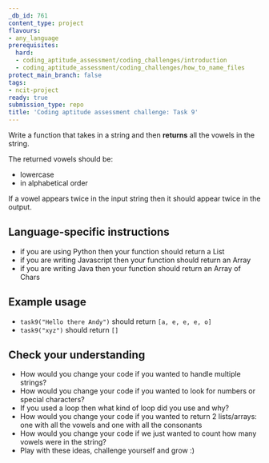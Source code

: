 ```yaml
---
_db_id: 761
content_type: project
flavours:
- any_language
prerequisites:
  hard:
  - coding_aptitude_assessment/coding_challenges/introduction
  - coding_aptitude_assessment/coding_challenges/how_to_name_files
protect_main_branch: false
tags:
- ncit-project
ready: true
submission_type: repo
title: 'Coding aptitude assessment challenge: Task 9'
---
```


Write a function that takes in a string and then **returns** all the vowels in the string.

The returned vowels should be:

- lowercase
- in alphabetical order

If a vowel appears twice in the input string then it should appear twice in the output.

## Language-specific instructions

- if you are using Python then your function should return a List 
- if you are writing Javascript then your function should return an Array
- if you are writing Java then your function should return an Array of Chars

## Example usage

- `task9("Hello there Andy")` should return `[a, e, e, e, o]`
- `task9("xyz")` should return `[]`

## Check your understanding

- How would you change your code if you wanted to handle multiple strings?
- How would you change your code if you wanted to look for numbers or special characters?
- If you used a loop then what kind of loop did you use and why?
- How would you change your code if you wanted to return 2 lists/arrays: one with all the vowels and one with all the consonants
- How would you change your code if we just wanted to count how many vowels were in the string?
- Play with these ideas, challenge yourself and grow :)